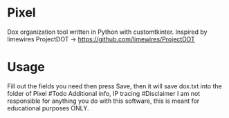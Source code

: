 # Pixel
Dox organization tool written in Python with customtkinter. Inspired by limewires ProjectDOT -> https://github.com/limewires/ProjectDOT
# Usage
Fill out the fields you need then press Save, then it will save dox.txt into the folder of Pixel
#Todo
Additional info, IP tracing
#Disclaimer
I am not responsible for anything you do with this software, this is meant for educational purposes ONLY.
